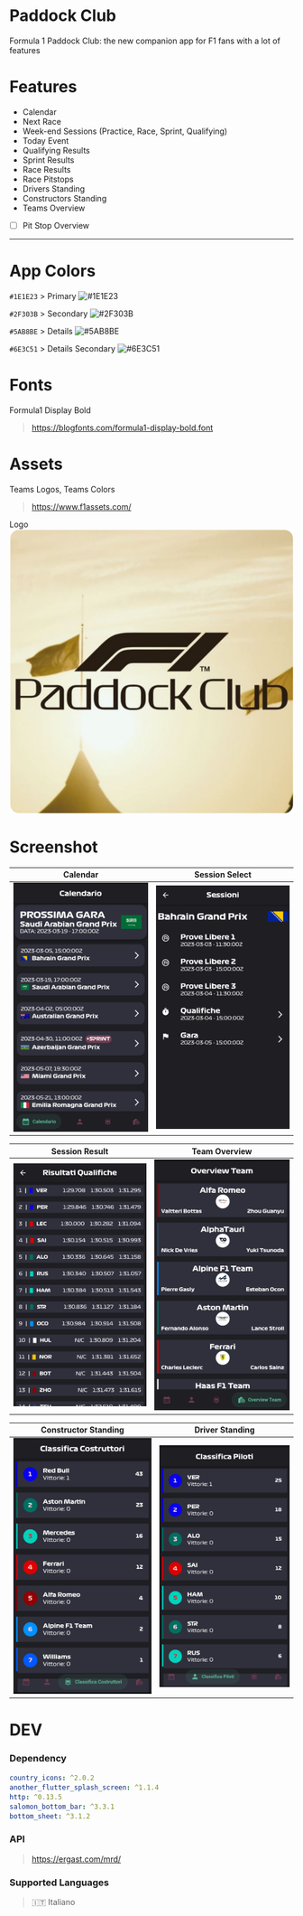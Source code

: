 # Paddock Club
Formula 1 Paddock Club: the new companion app for F1 fans with a lot of features

# Features

- Calendar
- Next Race
- Week-end Sessions (Practice, Race, Sprint, Qualifying) 
- Today Event
- Qualifying Results
- Sprint Results
- Race Results
- Race Pitstops 
- Drivers Standing
- Constructors Standing
- Teams Overview 

- [ ] Pit Stop Overview

---

# App Colors
`#1E1E23` > Primary ![#1E1E23](https://via.placeholder.com/15/1E1E23/1E1E23.png)

`#2F303B` > Secondary ![#2F303B](https://via.placeholder.com/15/2F303B/2F303B.png)

`#5AB8BE` > Details ![#5AB8BE](https://via.placeholder.com/15/5AB8BE/5AB8BE.png)

`#6E3C51` > Details Secondary ![#6E3C51](https://via.placeholder.com/15/6E3C51/6E3C51.png)

# Fonts
Formula1 Display Bold
> https://blogfonts.com/formula1-display-bold.font


# Assets
Teams Logos, Teams Colors
> https://www.f1assets.com/

Logo
![App Logo](/assets/favicon.png)

# Screenshot
| Calendar  | Session Select |
| ------------- | ------------- |
| ![Calendar](screenshot/Calendar.jpg)  | ![Session Select](screenshot/Session-Select.jpg)  |

| Session Result  | Team Overview |
| ------------- | ------------- |
| ![Result](screenshot/Result.jpg)  | ![Teams](screenshot/Teams.png)  |

| Constructor Standing  | Driver Standing |
| ------------- | ------------- |
| ![Constructor](screenshot/Constructor.png)  | ![Driver](screenshot/Standing.png)  |

# DEV
### Dependency
```yaml
country_icons: ^2.0.2
another_flutter_splash_screen: ^1.1.4
http: ^0.13.5
salomon_bottom_bar: ^3.3.1
bottom_sheet: ^3.1.2
```

### API
> https://ergast.com/mrd/

### Supported Languages
> 🇮🇹 Italiano
